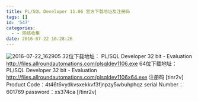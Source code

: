 ```yaml
---
title: PL/SQL Developer 11.06 官方下载地址及注册码
tags: []
id: '547'
categories:
  - - 网络收集
date: 2016-07-22 16:28:26
---
```


![2016-07-22_162905](http://gcsee.com/wp-content/uploads/2016/07/2016-07-22_162905-375x250.png) 32位下载地址： PL/SQL Developer 32 bit - Evaluation http://files.allroundautomations.com/plsqldev1106.exe 64位下载地址： PL/SQL Developer 32 bit - Evaluation http://files.allroundautomations.com/plsqldev1106x64.exe 注册码 \[tinr2v\] Product Code：4t46t6vydkvsxekkvf3fjnpzy5wbuhphqz serial Number：601769 password：xs374ca \[/tinr2v\]